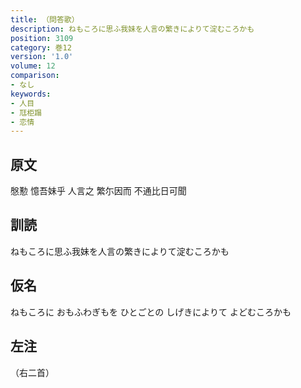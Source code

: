 ```yaml
---
title: （問答歌）
description: ねもころに思ふ我妹を人言の繁きによりて淀むころかも
position: 3109
category: 巻12
version: '1.0'
volume: 12
comparison:
- なし
keywords:
- 人目
- 尫柜蹋
- 恋情
---
```


## 原文

慇懃 憶吾妹乎 人言之 繁尓因而 不通比日可聞

## 訓読

ねもころに思ふ我妹を人言の繁きによりて淀むころかも

## 仮名

ねもころに おもふわぎもを ひとごとの しげきによりて よどむころかも

## 左注

（右二首）
